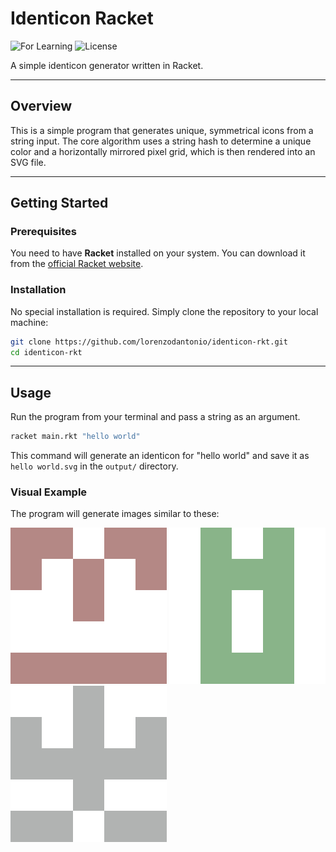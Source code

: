 # Identicon Racket

![For Learning](https://img.shields.io/badge/purpose-learning-blue)
![License](https://img.shields.io/badge/License-MIT-blue.svg)

A simple identicon generator written in Racket.

---

## Overview

This is a simple program that generates unique, symmetrical icons from a string input. The core algorithm uses a string hash to determine a unique color and a horizontally mirrored pixel grid, which is then rendered into an SVG file.

---

## Getting Started

### Prerequisites

You need to have **Racket** installed on your system. You can download it from the [official Racket website](https://racket-lang.org/).

### Installation

No special installation is required. Simply clone the repository to your local machine:

```bash
git clone https://github.com/lorenzodantonio/identicon-rkt.git
cd identicon-rkt
```

---

## Usage

Run the program from your terminal and pass a string as an argument.

```bash
racket main.rkt "hello world"
```

This command will generate an identicon for "hello world" and save it as `hello world.svg` in the `output/` directory.

### Visual Example
The program will generate images similar to these:

![foo](examples/qux.svg)
![ellie](examples/ellie.svg)
![spam](examples/foo.svg)
